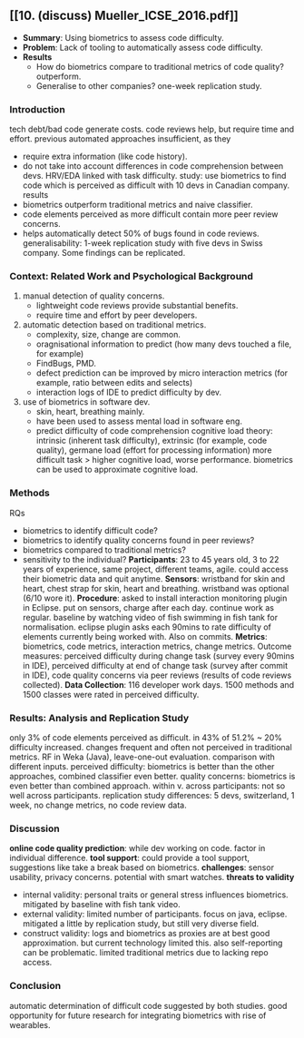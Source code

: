 ## [[10. (discuss) Mueller_ICSE_2016.pdf]]
* **Summary**: Using biometrics to assess code difficulty.
* **Problem**: Lack of tooling to automatically assess code difficulty.
* **Results**
	* How do biometrics compare to traditional metrics of code quality? outperform.
	* Generalise to other companies? one-week replication study.
### Introduction
tech debt/bad code generate costs.
code reviews help, but require time and effort.
previous automated approaches insufficient, as they
- require extra information (like code history).
- do not take into account differences in code comprehension between devs.
HRV/EDA linked with task difficulty.
study: use biometrics to find code which is perceived as difficult with 10 devs in Canadian company.
results
- biometrics outperform traditional metrics and naive classifier.
- code elements perceived as more difficult contain more peer review concerns.
- helps automatically detect 50% of bugs found in code reviews.
generalisability: 1-week replication study with five devs in Swiss company. Some findings can be replicated.
### Context: Related Work and Psychological Background
1. manual detection of quality concerns.
	- lightweight code reviews provide substantial benefits.
	- require time and effort by peer developers.
2. automatic detection based on traditional metrics.
	* complexity, size, change are common.
	* oragnisational information to predict (how many devs touched a file, for example)
	* FindBugs, PMD.
	* defect prediction can be improved by micro interaction metrics (for example, ratio between edits and selects)
	* interaction logs of IDE to predict difficulty by dev.
3. use of biometrics in software dev.
	* skin, heart, breathing mainly.
	* have been used to assess mental load in software eng.
	* predict difficulty of code comprehension
cognitive load theory: intrinsic (inherent task difficulty), extrinsic (for example, code quality), germane load (effort for processing information)
more difficult task > higher cognitive load, worse performance.
biometrics can be used to approximate cognitive load.
### Methods
RQs
- biometrics to identify difficult code?
- biometrics to identify quality concerns found in peer reviews?
- biometrics compared to traditional metrics?
- sensitivity to the individual?
**Participants**: 23 to 45 years old, 3 to 22 years of experience, same project, different teams, agile. could access their biometric data and quit anytime.
**Sensors**: wristband for skin and heart, chest strap for skin, heart and breathing. wristband was optional (6/10 wore it).
**Procedure**: asked to install interaction monitoring plugin in Eclipse. put on sensors, charge after each day. continue work as regular. baseline by watching video of fish swimming in fish tank for normalisation. eclipse plugin asks each 90mins to rate difficulty of elements currently being worked with. Also on commits.
**Metrics**: biometrics, code metrics, interaction metrics, change metrics.
Outcome measures: perceived difficulty during change task (survey every 90mins in IDE), perceived difficulty at end of change task (survey after commit in IDE), code quality concerns via peer reviews (results of code reviews collected).
**Data Collection**: 116 developer work days. 1500 methods and 1500 classes were rated in perceived difficulty.
### Results: Analysis and Replication Study
only 3% of code elements perceived as difficult.
in 43% of 51.2% ~ 20% difficulty increased. changes frequent and often not perceived in traditional metrics.
RF in Weka (Java), leave-one-out evaluation. comparison with different inputs.
perceived difficulty: biometrics is better than the other approaches, combined classifier even better.
quality concerns: biometrics is even better than combined approach.
within v. across participants: not so well across participants.
replication study differences: 5 devs, switzerland, 1 week, no change metrics, no code review data.
### Discussion
**online code quality prediction**: while dev working on code. factor in individual difference.
**tool support**: could provide a tool support, suggestions like take a break based on biometrics.
**challenges**: sensor usability, privacy concerns. potential with smart watches.
**threats to validity**
- internal validity: personal traits or general stress influences biometrics. mitigated by baseline with fish tank video.
- external validity: limited number of participants. focus on java, eclipse. mitigated a little by replication study, but still very diverse field.
- construct validity: logs and biometrics as proxies are at best good approximation. but current technology limited this. also self-reporting can be problematic. limited traditional metrics due to lacking repo access.
### Conclusion
automatic determination of difficult code suggested by both studies. good opportunity for future research for integrating biometrics with rise of wearables.